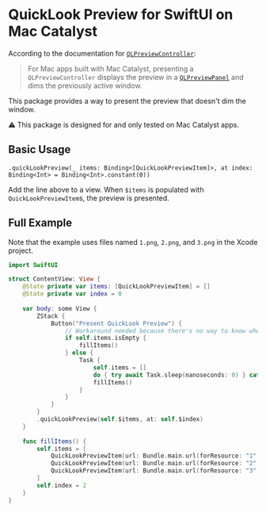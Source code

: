 # QuickLook Preview for SwiftUI on Mac Catalyst

According to the documentation for [`QLPreviewController`](https://developer.apple.com/documentation/quicklook/qlpreviewcontroller):
> For Mac apps built with Mac Catalyst, presenting a `QLPreviewController` displays the preview in a [`QLPreviewPanel`](https://developer.apple.com/documentation/quicklookui/qlpreviewpanel) and dims the previously active window.

This package provides a way to present the preview that doesn't dim the window.

⚠️ This package is designed for and only tested on Mac Catalyst apps.



## Basic Usage

```
.quickLookPreview(_ items: Binding<[QuickLookPreviewItem]>, at index: Binding<Int> = Binding<Int>.constant(0))
```

Add the line above to a view. When `$items` is populated with `QuickLookPreviewItem`s, the preview is presented.

## Full Example

Note that the example uses files named `1.png`, `2.png`, and `3.png` in the Xcode project.

```swift
import SwiftUI

struct ContentView: View {
    @State private var items: [QuickLookPreviewItem] = []
    @State private var index = 0
    
    var body: some View {
        ZStack {
            Button("Present QuickLook Preview") {
                // Workaround needed because there's no way to know when the preview window is dismissed.
                if self.items.isEmpty {
                    fillItems()
                } else {
                    Task {
                        self.items = []
                        do { try await Task.sleep(nanoseconds: 0) } catch { fillItems() }
                        fillItems()
                    }
                }
            }
        }
        .quickLookPreview(self.$items, at: self.$index)
    }
    
    func fillItems() {
        self.items = [
            QuickLookPreviewItem(url: Bundle.main.url(forResource: "1", withExtension: "png")!, title: "No. 1"),
            QuickLookPreviewItem(url: Bundle.main.url(forResource: "2", withExtension: "png")!, title: "No. 2"),
            QuickLookPreviewItem(url: Bundle.main.url(forResource: "3", withExtension: "png")!, title: "No. 3"),
        ]
        self.index = 2
    }
}
```
